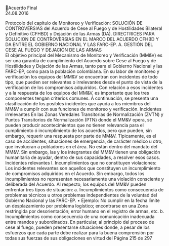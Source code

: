 Acuerdo Final  
24.08.2016  

Protocolo del capítulo de Monitoreo y Verificación: SOLUCIÓN DE CONTROVERSIAS del Acuerdo de 
Cese al Fuego y de Hostilidades Bilateral y Definitivo (CFHBD) y Dejación de las Armas (DA). 
DIRECTRICES PARA SOLUCION DE CONTROVERSIAS EN EL MARCO DEL ACUERDO CFHBD Y DA ENTRE EL 
GOBIERNO NACIONAL Y LAS FARC-EP. 
A.  GESTIÓN DEL CESE AL FUEGO Y DEJACIÓN DE LAS ARMAS  
El  objetivo  principal  del  Mecanismo  de  Monitoreo  y  Verificación  (MM&V)  es  ser  una  garantía  de 
cumplimiento del Acuerdo sobre Cese al Fuego y de Hostilidades y Dejación de las Armas, tanto para el 
Gobierno Nacional y las FARC-EP, como para la población colombiana. 
En su labor de monitoreo y verificación los equipos del MM&V se encuentran con incidentes de todo tipo, 
que pueden ser relevantes o irrelevantes desde el punto de vista de la verificación de los compromisos 
adquiridos. Con relación a esos incidentes y a la respuesta de los equipos del MM&V, es importante que 
los  tres  componentes  tengan  criterios  comunes.  A  continuación,  se  presenta  una  clasificación    de  los 
posibles incidentes que ayuda a los miembros del MM&V a cumplir con sus funciones de monitoreo y 
verificación. 
Incidentes irrelevantes 
En las Zonas Veredales Transitorias de Normalización (ZVTN) y Puntos Transitorios de Normalización (PTN) 
donde  el  MM&V  opera,  se  pueden  producir  acontecimientos  que  no  tienen  relevancia  para  el 
cumplimiento ó incumplimiento de los acuerdos, pero que pueden, sin embargo, requerir una respuesta 
por parte de MM&V. 
Típicamente,  es  el  caso  de  accidentes,  situaciones  de  emergencia,  de  carácter  médico  u  otro,  que 
involucran a pobladores en el área.  No están dentro del mandato del MM&V.  Sin embargo, las y los 
integrantes  del  MM&V  tienen  una  obligación  humanitaria  de  ayudar,  dentro  de  sus  capacidades,  a 
resolver esos casos. 
Incidentes relevantes 
I.   Incumplimientos que no constituyen violaciones: 
Los incidentes relevantes son aquellos que constituyen un incumplimiento de compromisos adquiridos 
en el Acuerdo. Sin embargo, todos los incumplimientos no representan necesariamente una violación 
consciente y deliberada del Acuerdo. 
Al respecto, los equipos del MM&V pueden enfrentar tres tipos de situación: 
a. Incumplimientos  como  consecuencia  de  problemas  técnicos  u  otros  problemas 
independientes de la voluntad del Gobierno Nacional y las FARC-EP. 
• Ejemplo:  No  cumplir  en  la  fecha  límite  un  desplazamiento  por  problema  logístico; 
encontrarse en una Zona restringida por desorientación; error humano en el registro 
de armas, etc. 
b. Incumplimientos como consecuencia de una comunicación inadecuada entre mandos 
y  subordinados.  En  particular,  al  principio  del  proceso  de  cese  al  fuego,  pueden 
presentarse situaciones donde, a pesar de los esfuerzos que cada parte debe realizar 
para  la  buena  comprensión  por  todas  sus  fuerzas  de  sus  obligaciones  en  virtud  del 
Página 215 de 297 
 

